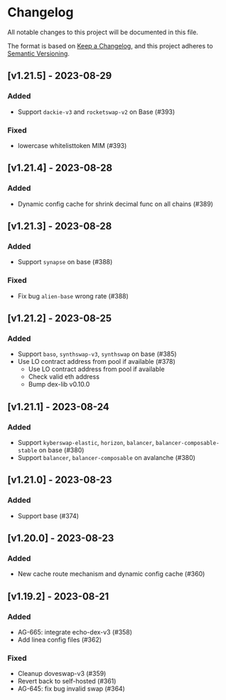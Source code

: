 # Changelog
All notable changes to this project will be documented in this file.

The format is based on [Keep a Changelog](https://keepachangelog.com/en/1.0.0/),
and this project adheres to [Semantic Versioning](https://semver.org/spec/v2.0.0.html).

## [v1.21.5] - 2023-08-29

### Added
- Support `dackie-v3` and `rocketswap-v2` on Base (#393)

### Fixed
- lowercase whitelisttoken MIM (#393)


## [v1.21.4] - 2023-08-28

### Added 
- Dynamic config cache for shrink decimal func on all chains (#389)


## [v1.21.3] - 2023-08-28

### Added 
- Support `synapse` on base (#388)

### Fixed
- Fix bug `alien-base` wrong rate (#388)


## [v1.21.2] - 2023-08-25

### Added
- Support `baso`, `synthswap-v3`, `synthswap` on base (#385)
- Use LO contract address from pool if available (#378)
  - Use LO contract address from pool if available 
  - Check valid eth address 
  - Bump dex-lib v0.10.0


## [v1.21.1] - 2023-08-24

### Added
- Support `kyberswap-elastic`, `horizon`, `balancer`, `balancer-composable-stable` on base (#380)
- Support `balancer`, `balancer-composable` on avalanche (#380)


## [v1.21.0] - 2023-08-23

### Added 
- Support base (#374)


## [v1.20.0] - 2023-08-23   

### Added
- New cache route mechanism and dynamic config cache (#360)


## [v1.19.2] - 2023-08-21   

### Added
- AG-665: integrate echo-dex-v3 (#358)
- Add linea config files (#362)

### Fixed
- Cleanup doveswap-v3 (#359)
- Revert back to self-hosted (#361)
- AG-645: fix bug invalid swap (#364)
